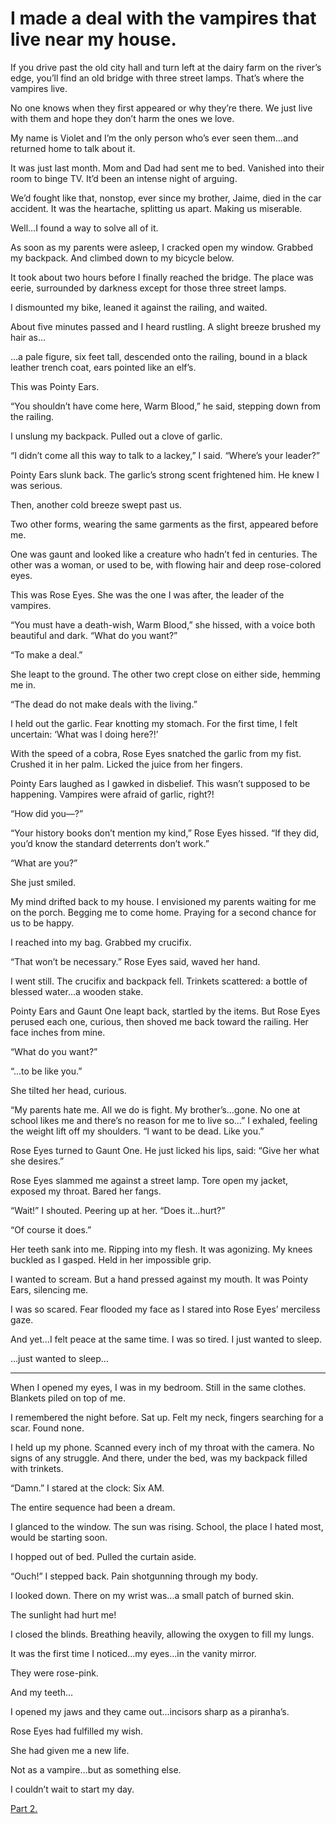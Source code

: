 # I made a deal with the vampires that live near my house.
If you drive past the old city hall and turn left at the dairy farm on the river’s edge, you’ll find an old bridge with three street lamps. That’s where the vampires live.

No one knows when they first appeared or why they’re there. We just live with them and hope they don’t harm the ones we love.

My name is Violet and I’m the only person who’s ever seen them…and returned home to talk about it.

It was just last month. Mom and Dad had sent me to bed. Vanished into their room to binge TV. It’d been an intense night of arguing.

We’d fought like that, nonstop, ever since my brother, Jaime, died in the car accident. It was the heartache, splitting us apart. Making us miserable.

Well…I found a way to solve all of it.

As soon as my parents were asleep, I cracked open my window. Grabbed my backpack. And climbed down to my bicycle below.

It took about two hours before I finally reached the bridge. The place was eerie, surrounded by darkness except for those three street lamps.

I dismounted my bike, leaned it against the railing, and waited.

About five minutes passed and I heard rustling. A slight breeze brushed my hair as…

…a pale figure, six feet tall, descended onto the railing, bound in a black leather trench coat, ears pointed like an elf’s.

This was Pointy Ears.

“You shouldn’t have come here, Warm Blood,” he said, stepping down from the railing.

I unslung my backpack. Pulled out a clove of garlic.  

“I didn’t come all this way to talk to a lackey,” I said. “Where’s your leader?”  

Pointy Ears slunk back. The garlic’s strong scent frightened him. He knew I was serious.

Then, another cold breeze swept past us.

Two other forms, wearing the same garments as the first, appeared before me.

One was gaunt and looked like a creature who hadn’t fed in centuries. The other was a woman, or used to be, with flowing hair and deep rose-colored eyes.

This was Rose Eyes. She was the one I was after, the leader of the vampires.  

“You must have a death-wish, Warm Blood,” she hissed, with a voice both beautiful and dark. “What do you want?”

“To make a deal.”

She leapt to the ground. The other two crept close on either side, hemming me in.

“The dead do not make deals with the living.”

I held out the garlic. Fear knotting my stomach. For the first time, I felt uncertain: ‘What was I doing here?!’

With the speed of a cobra, Rose Eyes snatched the garlic from my fist. Crushed it in her palm. Licked the juice from her fingers.

Pointy Ears laughed as I gawked in disbelief. This wasn’t supposed to be happening. Vampires were afraid of garlic, right?!

“How did you—?”

“Your history books don’t mention my kind,” Rose Eyes hissed. “If they did, you’d know the standard deterrents don’t work.”

“What are you?”

She just smiled.

My mind drifted back to my house. I envisioned my parents waiting for me on the porch. Begging me to come home. Praying for a second chance for us to be happy.

I reached into my bag. Grabbed my crucifix.  

“That won’t be necessary.” Rose Eyes said, waved her hand.

I went still. The crucifix and backpack fell. Trinkets scattered: a bottle of blessed water…a wooden stake.

Pointy Ears and Gaunt One leapt back, startled by the items. But Rose Eyes perused each one, curious, then shoved me back toward the railing. Her face inches from mine.

“What do you want?”

“…to be like you.”

She tilted her head, curious.

“My parents hate me. All we do is fight. My brother’s…gone. No one at school likes me and there’s no reason for me to live so…” I exhaled, feeling the weight lift off my shoulders. “I want to be dead. Like you.”

Rose Eyes turned to Gaunt One. He just licked his lips, said: “Give her what she desires.”

Rose Eyes slammed me against a street lamp. Tore open my jacket, exposed my throat. Bared her fangs.  

“Wait!” I shouted. Peering up at her. “Does it…hurt?”

“Of course it does.”

Her teeth sank into me. Ripping into my flesh. It was agonizing. My knees buckled as I gasped. Held in her impossible grip.

I wanted to scream. But a hand pressed against my mouth. It was Pointy Ears, silencing me.

I was so scared. Fear flooded my face as I stared into Rose Eyes’ merciless gaze.

And yet…I felt peace at the same time. I was so tired. I just wanted to sleep.

…just wanted to sleep…

***

When I opened my eyes, I was in my bedroom. Still in the same clothes. Blankets piled on top of me.

I remembered the night before. Sat up. Felt my neck, fingers searching for a scar. Found none.

I held up my phone. Scanned every inch of my throat with the camera. No signs of any struggle. And there, under the bed, was my backpack filled with trinkets.

“Damn.” I stared at the clock: Six AM.

The entire sequence had been a dream.

I glanced to the window. The sun was rising. School, the place I hated most, would be starting soon.

I hopped out of bed. Pulled the curtain aside.

“Ouch!” I stepped back. Pain shotgunning through my body.

I looked down. There on my wrist was…a small patch of burned skin.

The sunlight had hurt me!

I closed the blinds. Breathing heavily, allowing the oxygen to fill my lungs.

It was the first time I noticed…my eyes…in the vanity mirror.

They were rose-pink.

And my teeth…

I opened my jaws and they came out…incisors sharp as a piranha’s.

Rose Eyes had fulfilled my wish.

She had given me a new life.

Not as a vampire…but as something else.

I couldn’t wait to start my day.

[Part 2.](https://www.reddit.com/r/nosleep/comments/1kqbpso/the_legends_are_real_dont_go_near_the_old_bridge/?share_id=8T4b2skgoWJu4SckZfLoz&utm_content=1&utm_medium=ios_app&utm_name=ioscss&utm_source=share&utm_term=1)